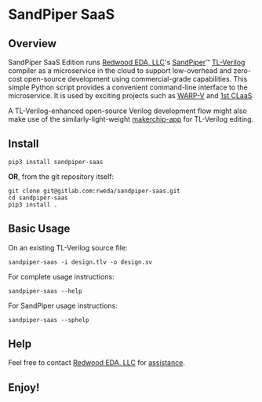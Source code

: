 # SandPiper SaaS

## Overview

SandPiper SaaS Edition runs [Redwood EDA, LLC](https://redwoodeda.com)'s [SandPiper](https://redwoodeda.com/products)™ [TL-Verilog](https://tl-x.org) compiler as a microservice in the cloud to support low-overhead and zero-cost open-source development using commercial-grade capabilities. This simple Python script provides a convenient command-line interface to the microservice. It is used by exciting projects such as [WARP-V](https://github.com/stevehoover/warp-v) and [1st CLaaS](https://github.com/stevehoover/1st-CLaaS).

A TL-Verilog-enhanced open-source Verilog development flow might also make use of the similarly-light-weight [makerchip-app](https://pypi.org/project/makerchip-app/) for TL-Verilog editing.

## Install

```
pip3 install sandpiper-saas
```

**OR**, from the git repository itself:

```
git clone git@gitlab.com:rweda/sandpiper-saas.git
cd sandpiper-saas
pip3 install .
```

## Basic Usage

On an existing TL-Verilog source file:

```
sandpiper-saas -i design.tlv -o design.sv
```

For complete usage instructions:

```
sandpiper-saas --help
```

For SandPiper usage instructions:

```
sandpiper-saas --sphelp
```

## Help

Feel free to contact [Redwood EDA, LLC](https://redwoodeda.com) for [assistance](mailto:support@redwoodeda.com).

## Enjoy!
